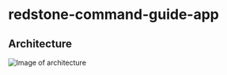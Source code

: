 # redstone-command-guide-app

## Architecture
![Image of architecture](https://github.com/MC-redstone-command-guide/redstone-command-guide-app/blob/main/001.%20%EA%B8%B0%ED%9A%8D%20%EB%B0%8F%20%EC%84%A4%EA%B3%84%20%EB%AC%B8%EC%84%9C/%EC%95%84%ED%82%A4%ED%85%8D%EC%B3%90/%EC%95%84%ED%82%A4%ED%85%8D%EC%B2%98v0.1.png?raw=true)
